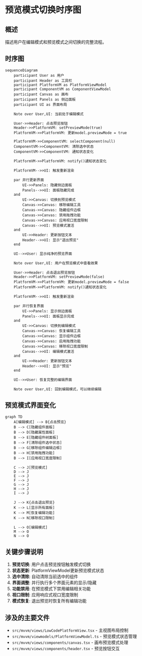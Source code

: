 # 预览模式切换时序图

## 概述
描述用户在编辑模式和预览模式之间切换的完整流程。

## 时序图

```mermaid
sequenceDiagram
    participant User as 用户
    participant Header as 工具栏
    participant PlatformVM as PlatformViewModel
    participant ComponentVM as ComponentViewModel
    participant Canvas as 画布
    participant Panels as 侧边面板
    participant UI as 界面布局

    Note over User,UI: 当前处于编辑模式

    User->>Header: 点击预览按钮
    Header->>PlatformVM: setPreviewMode(true)
    PlatformVM->>PlatformVM: 更新model.previewMode = true
    
    PlatformVM->>ComponentVM: selectComponent(null)
    ComponentVM->>ComponentVM: 清除选中状态
    ComponentVM->>ComponentVM: 通知状态变化
    
    PlatformVM->>PlatformVM: notify()通知状态变化
    
    PlatformVM-->>UI: 触发重新渲染
    
    par 并行更新界面
        UI->>Panels: 隐藏侧边面板
        Panels-->>UI: 面板隐藏完成
    and
        UI->>Canvas: 切换到预览模式
        Canvas->>Canvas: 移除编辑工具
        Canvas->>Canvas: 隐藏组件边框
        Canvas->>Canvas: 禁用拖拽功能
        Canvas->>Canvas: 应用视口宽度限制
        Canvas-->>UI: 预览模式激活
    and
        UI->>Header: 更新按钮文本
        Header-->>UI: 显示"退出预览"
    end
    
    UI-->>User: 显示纯净的预览界面
    
    Note over User,UI: 用户在预览模式中查看效果

    User->>Header: 点击退出预览按钮
    Header->>PlatformVM: setPreviewMode(false)
    PlatformVM->>PlatformVM: 更新model.previewMode = false
    PlatformVM->>PlatformVM: notify()通知状态变化
    
    PlatformVM-->>UI: 触发重新渲染
    
    par 并行恢复界面
        UI->>Panels: 显示侧边面板
        Panels-->>UI: 面板显示完成
    and
        UI->>Canvas: 切换到编辑模式
        Canvas->>Canvas: 恢复编辑工具
        Canvas->>Canvas: 显示组件边框
        Canvas->>Canvas: 启用拖拽功能
        Canvas->>Canvas: 移除视口宽度限制
        Canvas-->>UI: 编辑模式激活
    and
        UI->>Header: 更新按钮文本
        Header-->>UI: 显示"预览"
    end
    
    UI-->>User: 恢复完整的编辑界面
    
    Note over User,UI: 回到编辑模式，可以继续编辑
```

## 预览模式界面变化

```mermaid
graph TD
    A[编辑模式] --> B{点击预览}
    B --> C[隐藏组件面板]
    B --> D[隐藏属性面板]
    B --> E[隐藏组件树面板]
    B --> F[清除组件选中状态]
    B --> G[移除组件编辑边框]
    B --> H[禁用拖拽功能]
    B --> I[应用视口宽度限制]
    
    C --> J[预览模式]
    D --> J
    E --> J
    F --> J
    G --> J
    H --> J
    I --> J
    
    J --> K{点击退出预览}
    K --> L[显示所有面板]
    K --> M[恢复编辑功能]
    K --> N[移除视口限制]
    
    L --> O[编辑模式]
    M --> O
    N --> O
```

## 关键步骤说明

1. **预览切换**: 用户点击预览按钮触发模式切换
2. **状态更新**: PlatformViewModel更新预览模式状态
3. **选中清除**: 自动清除当前选中的组件
4. **界面调整**: 并行执行多个界面元素的显示/隐藏
5. **功能禁用**: 在预览模式下禁用编辑相关功能
6. **视口限制**: 应用响应式视口宽度限制
7. **模式恢复**: 退出预览时恢复所有编辑功能

## 涉及的主要文件

- `src/mvvm/views/LowCodePlatformView.tsx` - 主视图布局控制
- `src/mvvm/viewmodels/PlatformViewModel.ts` - 预览模式状态管理
- `src/mvvm/views/components/canvas.tsx` - 画布预览模式处理
- `src/mvvm/views/components/header.tsx` - 预览按钮交互